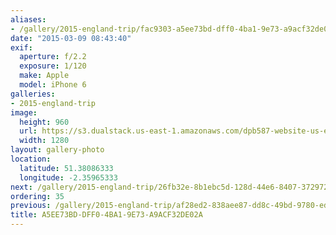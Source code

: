 ```yaml
---
aliases:
- /gallery/2015-england-trip/fac9303-a5ee73bd-dff0-4ba1-9e73-a9acf32de02a.html
date: "2015-03-09 08:43:40"
exif:
  aperture: f/2.2
  exposure: 1/120
  make: Apple
  model: iPhone 6
galleries:
- 2015-england-trip
image:
  height: 960
  url: https://s3.dualstack.us-east-1.amazonaws.com/dpb587-website-us-east-1/asset/gallery/2015-england-trip/fac9303-a5ee73bd-dff0-4ba1-9e73-a9acf32de02a~1280.jpg
  width: 1280
layout: gallery-photo
location:
  latitude: 51.38086333
  longitude: -2.35965333
next: /gallery/2015-england-trip/26fb32e-8b1ebc5d-128d-44e6-8407-3729726243c2
ordering: 35
previous: /gallery/2015-england-trip/af28ed2-838aee87-dd8c-49bd-9780-ed48fc47ac1c
title: A5EE73BD-DFF0-4BA1-9E73-A9ACF32DE02A
---
```

